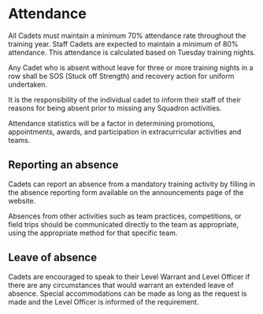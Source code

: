 # Attendance

All Cadets must maintain a minimum 70% attendance rate throughout the training year. Staff Cadets are expected to maintain a minimum of 80% attendance. This attendance is calculated based on Tuesday training nights.

Any Cadet who is absent without leave for three or more training nights in a row shall be SOS \(Stuck off Strength\) and recovery action for uniform undertaken.

It is the responsibility of the individual cadet to inform their staff of their reasons for being absent prior to missing any Squadron activities.

Attendance statistics will be a factor in determining promotions, appointments, awards, and participation in extracurricular activities and teams.

## Reporting an absence

Cadets can report an absence from a mandatory training activity by filling in the absence reporting form available on the announcements page of the website.

Absences from other activities such as team practices, competitions, or field trips should be communicated directly to the team as appropriate, using the appropriate method for that specific team.

## Leave of absence

Cadets are encouraged to speak to their Level Warrant and Level Officer if there are any circumstances that would warrant an extended leave of absence. Special accommodations can be made as long as the request is made and the Level Officer is informed of the requirement.

